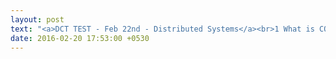 ```yaml
---
layout: post
text: "<a>DCT TEST - Feb 22nd - Distributed Systems</a><br>1 What is CORBA and IDL(2)?<br>2 What is message Passing Interface?(2)<br>3 List the methods of Indirect Communications?(2)<br>4.What is Shared Memory approach?and Draw it's architecture.(2)<br>-5.Explain working of RMI(8)<br>-6.Ellaborate the working of RMI with examples of java RMI(8)<br>"
date: 2016-02-20 17:53:00 +0530
---
```

